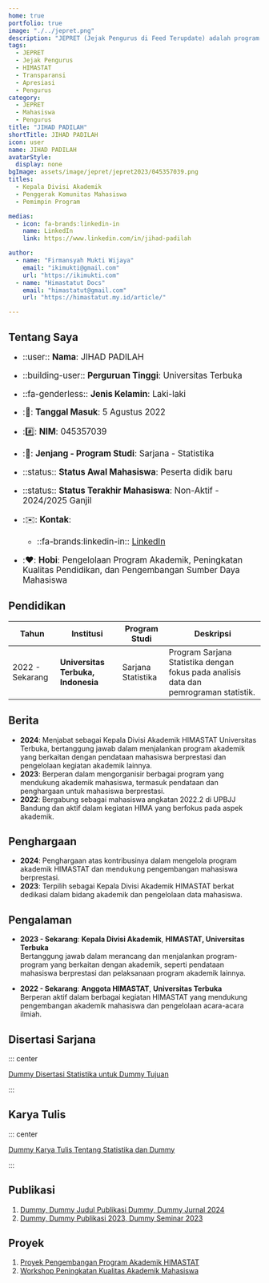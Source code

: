 ```yaml
---
home: true
portfolio: true
image: "./../jepret.png"
description: "JEPRET (Jejak Pengurus di Feed Terupdate) adalah program yang memberikan apresiasi kepada pengurus terdahulu atas kontribusinya selama masa jabatannya serta menyediakan transparansi mengenai pengurus yang sedang menjabat di HIMASTAT."
tags:
  - JEPRET
  - Jejak Pengurus
  - HIMASTAT
  - Transparansi
  - Apresiasi
  - Pengurus
category:
  - JEPRET
  - Mahasiswa
  - Pengurus
title: "JIHAD PADILAH"
shortTitle: JIHAD PADILAH
icon: user
name: JIHAD PADILAH
avatarStyle:
  display: none
bgImage: assets/image/jepret/jepret2023/045357039.png
titles:
  - Kepala Divisi Akademik
  - Penggerak Komunitas Mahasiswa
  - Pemimpin Program

medias:
  - icon: fa-brands:linkedin-in
    name: LinkedIn
    link: https://www.linkedin.com/in/jihad-padilah

author:
  - name: "Firmansyah Mukti Wijaya"
    email: "ikimukti@gmail.com"
    url: "https://ikimukti.com"
  - name: "Himastatut Docs"
    email: "himastatut@gmail.com"
    url: "https://himastatut.my.id/article/"

---
```


## Tentang Saya

<div style="font-size: 1.2em">

- ::user:: **Nama**: JIHAD PADILAH
- ::building-user:: **Perguruan Tinggi**: Universitas Terbuka
- ::fa-genderless:: **Jenis Kelamin**: Laki-laki
- ::calendar:: **Tanggal Masuk**: 5 Agustus 2022
- ::hash:: **NIM**: 045357039
- ::book:: **Jenjang - Program Studi**: Sarjana - Statistika
- ::status:: **Status Awal Mahasiswa**: Peserta didik baru
- ::status:: **Status Terakhir Mahasiswa**: Non-Aktif - 2024/2025 Ganjil
- ::envelope:: **Kontak**:
  - ::fa-brands:linkedin-in:: [LinkedIn](https://www.linkedin.com/in/jihad-padilah)

- ::heart:: **Hobi**: Pengelolaan Program Akademik, Peningkatan Kualitas Pendidikan, dan Pengembangan Sumber Daya Mahasiswa

</div>

## Pendidikan

| Tahun       | Institusi                        | Program Studi           | Deskripsi                                                               |
|-------------|-----------------------------------|-------------------------|-------------------------------------------------------------------------|
| 2022 - Sekarang | **Universitas Terbuka, Indonesia** | Sarjana Statistika       | Program Sarjana Statistika dengan fokus pada analisis data dan pemrograman statistik. |

## Berita

- **2024**: Menjabat sebagai Kepala Divisi Akademik HIMASTAT Universitas Terbuka, bertanggung jawab dalam menjalankan program akademik yang berkaitan dengan pendataan mahasiswa berprestasi dan pengelolaan kegiatan akademik lainnya.
- **2023**: Berperan dalam mengorganisir berbagai program yang mendukung akademik mahasiswa, termasuk pendataan dan penghargaan untuk mahasiswa berprestasi.
- **2022**: Bergabung sebagai mahasiswa angkatan 2022.2 di UPBJJ Bandung dan aktif dalam kegiatan HIMA yang berfokus pada aspek akademik.

## Penghargaan

- **2024**: Penghargaan atas kontribusinya dalam mengelola program akademik HIMASTAT dan mendukung pengembangan mahasiswa berprestasi.
- **2023**: Terpilih sebagai Kepala Divisi Akademik HIMASTAT berkat dedikasi dalam bidang akademik dan pengelolaan data mahasiswa.

## Pengalaman

- **2023 - Sekarang**: **Kepala Divisi Akademik**, **HIMASTAT, Universitas Terbuka**  
  Bertanggung jawab dalam merancang dan menjalankan program-program yang berkaitan dengan akademik, seperti pendataan mahasiswa berprestasi dan pelaksanaan program akademik lainnya.

- **2022 - Sekarang**: **Anggota HIMASTAT**, **Universitas Terbuka**  
  Berperan aktif dalam berbagai kegiatan HIMASTAT yang mendukung pengembangan akademik mahasiswa dan pengelolaan acara-acara ilmiah.

## Disertasi Sarjana

::: center

[Dummy Disertasi Statistika untuk Dummy Tujuan](mhs-045357039.md)

:::

## Karya Tulis

::: center

[Dummy Karya Tulis Tentang Statistika dan Dummy](mhs-045357039.md)

:::

## Publikasi

1. [Dummy, Dummy Judul Publikasi Dummy, Dummy Jurnal 2024](https://dummy-jurnal.example.com)
2. [Dummy, Dummy Publikasi 2023, Dummy Seminar 2023](https://dummy-seminar.example.com)

## Proyek

1. [Proyek Pengembangan Program Akademik HIMASTAT](https://dummy-proyek-akademik.example.com)
2. [Workshop Peningkatan Kualitas Akademik Mahasiswa](https://dummy-workshop-akademik.example.com)
